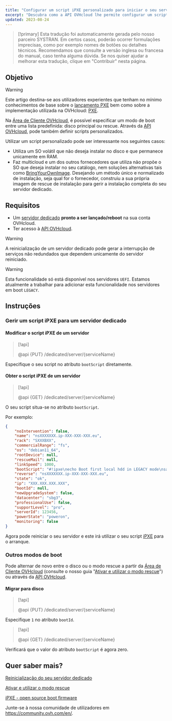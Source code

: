 ```yaml
---
title: "Configurar um script iPXE personalizado para iniciar o seu servidor através da API OVHcloud"
excerpt: "Descubra como a API OVHcloud lhe permite configurar um script de arranque personalizado PXE para dar bootagem ao seu servidor"
updated: 2023-08-24
---
```


> [!primary]
> Esta tradução foi automaticamente gerada pelo nosso parceiro SYSTRAN. Em certos casos, poderão ocorrer formulações imprecisas, como por exemplo nomes de botões ou detalhes técnicos. Recomendamos que consulte a versão inglesa ou francesa do manual, caso tenha alguma dúvida. Se nos quiser ajudar a melhorar esta tradução, clique em "Contribuir" nesta página.
>

## Objetivo

> [!warning]
>
> Este artigo destina-se aos utilizadores experientes que tenham no mínimo conhecimentos de base sobre o [lançamento PXE](https://en.wikipedia.org/wiki/Preboot_Execution_Environment) bem como sobre a implementação utilizada na OVHcloud: [PXE](https://ipxe.org/).
>

Na [Área de Cliente OVHcloud](https://www.ovh.com/auth/?action=gotomanager&from=https://www.ovh.pt/&ovhSubsidiary=pt), é possível especificar um modo de boot entre uma lista predefinida: disco principal ou rescue.
Através da [API OVHcloud](https://api.ovh.com/), pode também definir scripts personalizados.

Utilizar um script personalizado pode ser interessante nos seguintes casos:

- Utiliza um SO volátil que não deseja instalar no disco e que permanece unicamente em RAM.
- Faz multicloud e um dos outros fornecedores que utiliza não propõe o SO que deseja instalar no seu catálogo, nem soluções alternativas tais como [BringYourOwnImage](/pages/bare_metal_cloud/dedicated_servers/bring-your-own-image). Desejando um método único e normalizado de instalação, seja qual for o fornecedor, construiu a sua própria imagem de rescue de instalação para gerir a instalação completa do seu servidor dedicado.

## Requisitos

- Um [servidor dedicado](https://www.ovhcloud.com/pt/bare-metal/) **pronto a ser lançado/reboot** na sua conta OVHcloud.
- Ter acesso à [API OVHcloud](https://api.ovh.com/).

> [!warning]
>
> A reinicialização de um servidor dedicado pode gerar a interrupção de serviços não redundados que dependem unicamente do servidor reiniciado.
>

> [!warning]
>
> Esta funcionalidade só está disponível nos servidores `UEFI`. Estamos atualmente a trabalhar para adicionar esta funcionalidade nos servidores em boot `LEGACY`.
>

## Instruções

### Gerir um script iPXE para um servidor dedicado <a name="manageIpxeScript"></a>

#### Modificar o script iPXE de um servidor <a name="changeIpxeScript"></a>

> [!api]
>
> @api {PUT} /dedicated/server/{serviceName}
>

Especifique o seu script no atributo `bootScript` diretamente.

#### Obter o script iPXE de um servidor <a name="getIpxeScript"></a>

> [!api]
>
> @api {GET} /dedicated/server/{serviceName}
>

O seu script situa-se no atributo `bootScript`.

Por exemplo:

```json
{
    "noIntervention": false,
    "name": "nsXXXXXXX.ip-XXX-XXX-XXX.eu",
    "rack": "SXXXBXX",
    "commercialRange": "fs",
    "os": "debian11_64",
    "rootDevice": null,
    "rescueMail": null,
    "linkSpeed": 1000,
    "bootScript": "#!ipxe\necho Boot first local hdd in LEGACY mode\nsanboot --no-describe --drive 0x80\nexit 1\n",
    "reverse": "nsXXXXXXX.ip-XXX-XXX-XXX.eu",
    "state": "ok",
    "ip": "XXX.XXX.XXX.XXX",
    "bootId": null,
    "newUpgradeSystem": false,
    "datacenter": "sbg3",
    "professionalUse": false,
    "supportLevel": "pro",
    "serverId": 123456,
    "powerState": "poweron",
    "monitoring": false
}
```

Agora pode reiniciar o seu servidor e este irá utilizar o seu script [iPXE](https://ipxe.org/) para o arranque.

### Outros modos de boot <a name="leaveIpxeScript"></a>

Pode alternar de novo entre o disco ou o modo rescue a partir da [Área de Cliente OVHcloud](https://www.ovh.com/auth/?action=gotomanager&from=https://www.ovh.pt/&ovhSubsidiary=pt) (consulte o nosso guia "[Ativar e utilizar o modo rescue](/pages/bare_metal_cloud/dedicated_servers/rescue_mode)") ou através da [API OVHcloud](https://api.ovh.com/).

#### Migrar para disco <a name="switchToDisk"></a>

> [!api]
>
> @api {PUT} /dedicated/server/{serviceName}
>

Especifique `1` no atributo `bootId`.

> [!api]
>
> @api {GET} /dedicated/server/{serviceName}
>

Verificará que o valor do atributo `bootScript` é agora zero.

## Quer saber mais? <a name="gofurther"></a>

[Reinicialização do seu servidor dedicado](/pages/cloud/dedicated/getting-started-with-dedicated-server#reboot)

[Ativar e utilizar o modo rescue](/pages/bare_metal_cloud/dedicated_servers/rescue_mode)

[iPXE - open source boot firmware](https://ipxe.org/)

Junte-se à nossa comunidade de utilizadores em <https://community.ovh.com/en/>.
